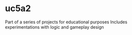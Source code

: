 # uc5a2
Part of a series of projects for educational purposes
Includes experimentations with logic and gameplay design
